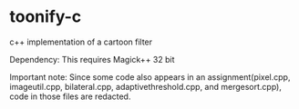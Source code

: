 # toonify-c
c++ implementation of a cartoon filter

Dependency: This requires Magick++ 32 bit

Important note: Since some code also appears in an assignment(pixel.cpp, imageutil.cpp, bilateral.cpp, adaptivethreshold.cpp, and mergesort.cpp), code in those files are redacted.
